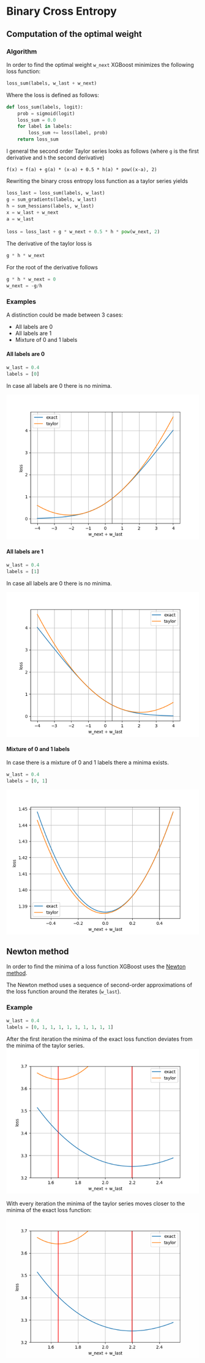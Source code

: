 # Binary Cross Entropy

## Computation of the optimal weight

### Algorithm

In order to find the optimal weight `w_next` XGBoost minimizes the following loss function:
```Python
loss_sum(labels, w_last + w_next)
```

Where the loss is defined as follows:
```Python
def loss_sum(labels, logit):
    prob = sigmoid(logit)
    loss_sum = 0.0
    for label in labels:
        loss_sum += loss(label, prob)
    return loss_sum
```

I general the second order Taylor series looks as follows (where `g` is the first derivative and `h` the second derivative)
```
f(x) ≈ f(a) + g(a) * (x-a) + 0.5 * h(a) * pow((x-a), 2)
```

Rewriting the binary cross entropy loss function as a taylor series yields

```Python
loss_last = loss_sum(labels, w_last)
g = sum_gradients(labels, w_last)
h = sum_hessians(labels, w_last)
x = w_last + w_next
a = w_last

loss = loss_last + g * w_next + 0.5 * h * pow(w_next, 2)
```

The derivative of the taylor loss is
```Python
g * h * w_next
```

For the root of the derivative follows
```Python
g * h * w_next = 0
w_next = -g/h
```

### Examples
A distinction could be made between 3 cases:
* All labels are 0
* All labels are 1
* Mixture of 0 and 1 labels

#### All labels are 0
```Python
w_last = 0.4
labels = [0]
```

In case all labels are 0 there is no minima.

![](images/label_0.png)

#### All labels are 1

```Python
w_last = 0.4
labels = [1]
```
In case all labels are 0 there is no minima.

![](images/label_1.png)

#### Mixture of 0 and 1 labels
In case there is a mixture of 0 and 1 labels there a minima exists.

```Python
w_last = 0.4
labels = [0, 1]
```
![](images/label_0_1.png)

## Newton method
In order to find the minima of a loss function XGBoost uses the [Newton method](https://en.wikipedia.org/wiki/Newton%27s_method_in_optimization).

The Newton method uses a sequence of second-order approximations of the loss function around the iterates (`w_last`).

### Example
```Python
w_last = 0.4
labels = [0, 1, 1, 1, 1, 1, 1, 1, 1, 1]
```

After the first iteration the minima of the exact loss function deviates from
the minima of the taylor series.
![](images/iteration_1.png)

With every iteration the minima of the taylor series moves closer to the minima
of the exact loss function:
![](images/newton.gif)